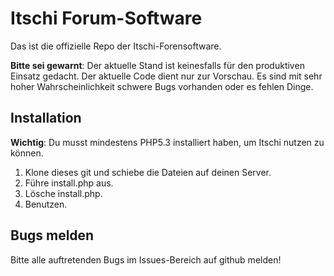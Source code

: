 # Itschi Forum-Software

Das ist die offizielle Repo der Itschi-Forensoftware.

**Bitte sei gewarnt**: Der aktuelle Stand ist keinesfalls für den produktiven Einsatz gedacht.
Der aktuelle Code dient nur zur Vorschau. Es sind mit sehr hoher Wahrscheinlichkeit schwere Bugs vorhanden oder es fehlen Dinge.

## Installation
**Wichtig**: Du musst mindestens PHP5.3 installiert haben, um Itschi nutzen zu können.

1. Klone dieses git und schiebe die Dateien auf deinen Server.
2. Führe install.php aus.
3. Lösche install.php.
4. Benutzen.

## Bugs melden
Bitte alle auftretenden Bugs im Issues-Bereich auf github melden!